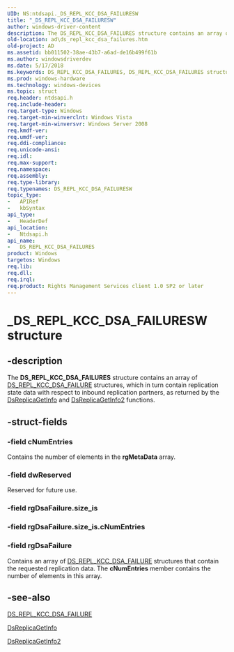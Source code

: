 ```yaml
---
UID: NS:ntdsapi._DS_REPL_KCC_DSA_FAILURESW
title: "_DS_REPL_KCC_DSA_FAILURESW"
author: windows-driver-content
description: The DS_REPL_KCC_DSA_FAILURES structure contains an array of DS_REPL_KCC_DSA_FAILURE structures, which in turn contain replication state data with respect to inbound replication partners, as returned by the DsReplicaGetInfo and DsReplicaGetInfo2 functions.
old-location: ad\ds_repl_kcc_dsa_failures.htm
old-project: AD
ms.assetid: bb011502-38ae-43b7-a6ad-de16b499f61b
ms.author: windowsdriverdev
ms.date: 5/17/2018
ms.keywords: DS_REPL_KCC_DSA_FAILURES, DS_REPL_KCC_DSA_FAILURES structure [Active Directory], DS_REPL_KCC_DSA_FAILURESW, _DS_REPL_KCC_DSA_FAILURESW, _glines_ds_repl_kcc_dsa_failures, ad.ds__repl__kcc__dsa__failures, ad.ds_repl_kcc_dsa_failures, ntdsapi/DS_REPL_KCC_DSA_FAILURES
ms.prod: windows-hardware
ms.technology: windows-devices
ms.topic: struct
req.header: ntdsapi.h
req.include-header: 
req.target-type: Windows
req.target-min-winverclnt: Windows Vista
req.target-min-winversvr: Windows Server 2008
req.kmdf-ver: 
req.umdf-ver: 
req.ddi-compliance: 
req.unicode-ansi: 
req.idl: 
req.max-support: 
req.namespace: 
req.assembly: 
req.type-library: 
req.typenames: DS_REPL_KCC_DSA_FAILURESW
topic_type:
-	APIRef
-	kbSyntax
api_type:
-	HeaderDef
api_location:
-	Ntdsapi.h
api_name:
-	DS_REPL_KCC_DSA_FAILURES
product: Windows
targetos: Windows
req.lib: 
req.dll: 
req.irql: 
req.product: Rights Management Services client 1.0 SP2 or later
---
```


# _DS_REPL_KCC_DSA_FAILURESW structure


## -description


The <b>DS_REPL_KCC_DSA_FAILURES</b> structure contains an array of <a href="https://msdn.microsoft.com/7a7131ce-a647-4b3d-a9f3-091b6dcebff7">DS_REPL_KCC_DSA_FAILURE</a> structures, which in turn contain replication state data with respect to inbound replication partners, as returned by the 
<a href="https://msdn.microsoft.com/b7ab22fe-ed92-4213-9b66-2dd5526286fa">DsReplicaGetInfo</a> and <a href="https://msdn.microsoft.com/5735d91d-1b7d-4dc6-b6c6-61ba38ebe50d">DsReplicaGetInfo2</a> functions.


## -struct-fields




### -field cNumEntries

Contains the number of elements in the <b>rgMetaData</b> array.


### -field dwReserved

Reserved for future use.


### -field rgDsaFailure.size_is

 


### -field rgDsaFailure.size_is.cNumEntries

 


### -field rgDsaFailure

Contains an array of <a href="https://msdn.microsoft.com/7a7131ce-a647-4b3d-a9f3-091b6dcebff7">DS_REPL_KCC_DSA_FAILURE</a> structures that contain the requested replication data. The <b>cNumEntries</b> member contains the number of elements in this array.


## -see-also




<a href="https://msdn.microsoft.com/7a7131ce-a647-4b3d-a9f3-091b6dcebff7">DS_REPL_KCC_DSA_FAILURE</a>



<a href="https://msdn.microsoft.com/b7ab22fe-ed92-4213-9b66-2dd5526286fa">DsReplicaGetInfo</a>



<a href="https://msdn.microsoft.com/5735d91d-1b7d-4dc6-b6c6-61ba38ebe50d">DsReplicaGetInfo2</a>
 

 

